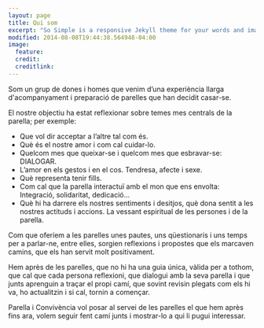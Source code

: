 ```yaml
---
layout: page
title: Qui som
excerpt: "So Simple is a responsive Jekyll theme for your words and images."
modified: 2014-08-08T19:44:38.564948-04:00
image:
  feature: 
  credit: 
  creditlink: 
---
```



Som un grup de dones i homes que venim d’una experiència llarga d'acompanyament i preparació de parelles que han decidit casar-se.

El nostre objectiu ha estat reflexionar sobre temes mes centrals de la parella; per exemple:

- Que vol dir acceptar a l’altre tal com és.
- Què és el nostre amor i com cal cuidar-lo.
- Quelcom mes que queixar-se i quelcom mes que esbravar-se: DIALOGAR.
- L’amor en els gestos i en el cos. Tendresa, afecte i sexe.
- Què representa tenir fills.
- Com cal que la parella interactuï amb el mon que ens envolta: Integració, solidaritat, dedicació...
- Què hi ha darrere els nostres sentiments i desitjos, què dona sentit a les nostres actituds i accions. La vessant espiritual de les persones i de la parella.

Com que oferíem a les parelles unes pautes, uns qüestionaris i uns temps per a parlar-ne, entre elles, sorgien reflexions i propostes que els marcaven camins, que els han servit molt positivament.

Hem après de les parelles, que no hi ha una guia única, vàlida per a tothom, que cal que cada persona reflexioni, que dialogui amb la seva parella i que junts aprenguin a traçar el propi camí, que sovint revisin plegats com els hi va, ho actualitzin i si cal, tornin a començar.

Parella i Convivència vol posar al servei de les parelles el que hem après fins ara, volem seguir fent camí junts i mostrar-lo a qui li pugui interessar.